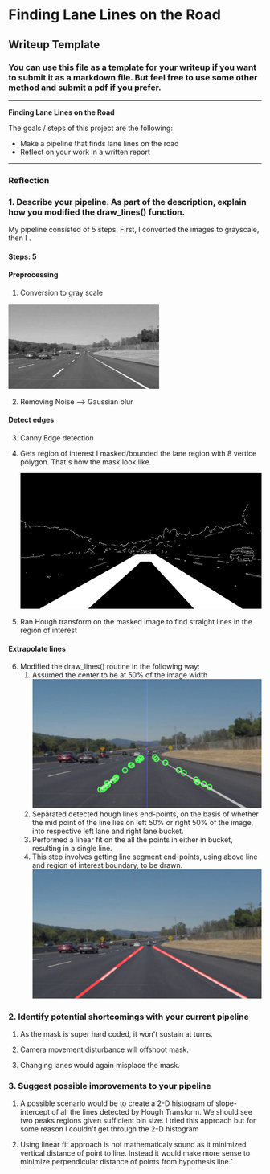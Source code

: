 # **Finding Lane Lines on the Road** 

## Writeup Template

### You can use this file as a template for your writeup if you want to submit it as a markdown file. But feel free to use some other method and submit a pdf if you prefer.

---

**Finding Lane Lines on the Road**

The goals / steps of this project are the following:
* Make a pipeline that finds lane lines on the road
* Reflect on your work in a written report


[//]: # (Image References)

[image1]: ./examples/grayscale.jpg "Grayscale"

[image2]: ./rnd/double_mask/mask.jpg "Double Mask"

[image3]: ./rnd/line_mid_points/output_solidWhiteCurve.jpg "line separation"

[image4]: ./output_test_images/output_solidWhiteCurve.jpg "line extrapolation"

---

### Reflection

### 1. Describe your pipeline. As part of the description, explain how you modified the draw_lines() function.

My pipeline consisted of 5 steps. First, I converted the images to grayscale, then I .

#### Steps: 5

#### Preprocessing
1. Conversion to gray scale

![alt text][image1]

2. Removing Noise --> Gaussian blur

#### Detect edges
3. Canny Edge detection

4. Gets region of interest
   I masked/bounded the lane region with 8 vertice polygon.
   That's how the mask look like.

   ![alt text][image2]

5. Ran Hough transform on the masked image to find straight lines in the region of interest


#### Extrapolate lines
6. Modified the draw_lines() routine in the following way:
   1. Assumed the center to be at 50% of the image width  
   ![alt text][image3]
   2. Separated detected hough lines end-points, on the basis of whether the mid point of the line lies on left 50% or right 50% of the image, into respective left lane and right lane bucket. 
   3. Performed a linear fit on the all the points in either in bucket, resulting in a single line.
   4. This step involves getting line segment end-points, using above line and region of interest boundary, to be drawn.
   ![alt text][image4]
        

### 2. Identify potential shortcomings with your current pipeline


1. As the mask is super hard coded, it won't sustain at turns.

2. Camera movement disturbance will offshoot mask.

3. Changing lanes would again misplace the mask. 


### 3. Suggest possible improvements to your pipeline

1. A possible scenario would be to create a 2-D histogram of slope-intercept of all the lines detected by Hough Transform. We should see two peaks regions given sufficient bin size. I tried this approach but for some reason I couldn't get through the 2-D histogram

2. Using linear fit approach is not mathematicaly sound as it minimized vertical distance of point to line. Instead it would make more sense to minimize perpendicular distance of points from hypothesis line.`
